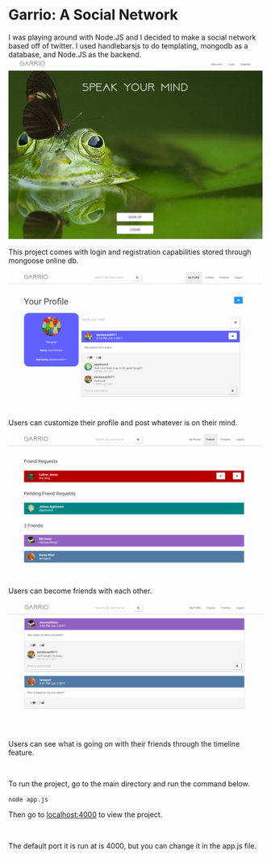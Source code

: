 # Garrio: A Social Network

I was playing around with Node.JS and I decided to make a social network based off of twitter.
I used handlebarsjs to do templating, mongodb as a database, and Node.JS as the backend.
![alt text](example_pics/screenshot4.png)

This project comes with login and registration capabilities stored through mongoose online db.

![alt text](example_pics/screenshot1.png)

Users can customize their profile and post whatever is on their mind.

![alt text](example_pics/screenshot2.png)

Users can become friends with each other.

![alt text](example_pics/screenshot3.png)

Users can see what is going on with their friends through the timeline feature.

<br>

To run the project, go to the main directory and run the command below.
```
node app.js
```
Then go to [localhost:4000](http://localhost:4000) to view the project.

<br>

The default port it is run at is 4000, but you can change it in the app.js file.


